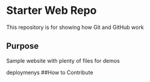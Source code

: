 # Starter Web Repo

This repository is for showing how Git and GitHub work

## Purpose

Sample website with plenty of files for demos

deploymenys
##How to Contribute